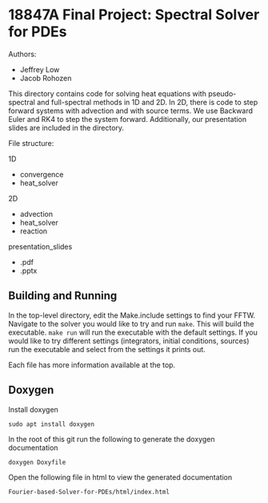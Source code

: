 # 18847A Final Project: Spectral Solver for PDEs

Authors:
 - Jeffrey Low
 - Jacob Rohozen

This directory contains code for solving heat equations with pseudo-spectral and full-spectral methods in 1D and 2D. In 2D, there is code to step forward systems with advection and with source terms. We use Backward Euler and RK4 to step the system forward. Additionally, our presentation slides are included in the directory.

File structure:

1D  
 - convergence  
 - heat_solver  

2D
 - advection  
 - heat_solver  
 - reaction  

presentation_slides
 - .pdf
 - .pptx

## Building and Running

In the top-level directory, edit the Make.include settings to find your FFTW.  
Navigate to the solver you would like to try and run `make`. This will build the executable. `make run` will run the executable with the default settings.
If you would like to try different settings (integrators, initial conditions, sources) run the executable and select from the settings it prints out.

Each file has more information available at the top.

## Doxygen
Install doxygen

```sudo apt install doxygen```

In the root of this git run the following to generate the doxygen documentation

```doxygen Doxyfile```

Open the following file in html to view the generated documentation

```Fourier-based-Solver-for-PDEs/html/index.html```
